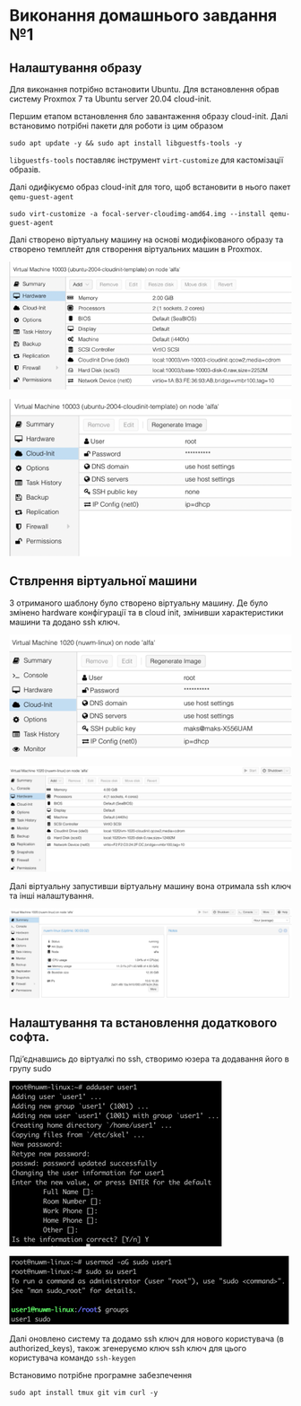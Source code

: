 # Виконання домашнього завдання №1

## Налаштування образу

Для виконання потрібно встановити Ubuntu. Для встановлення обрав систему Proxmox 7 та Ubuntu server 20.04 cloud-init.

Першим етапом встановлення бло завантаження образу cloud-init. Далі встановимо потрібні пакети для роботи із цим образом

~~~
sudo apt update -y && sudo apt install libguestfs-tools -y
~~~

`libguestfs-tools` поставляє інструмент `virt-customize` для кастомізації образів.

Далі одифікуємо образ cloud-init для того, щоб встановити в нього пакет `qemu-guest-agent`

~~~
sudo virt-customize -a focal-server-cloudimg-amd64.img --install qemu-guest-agent
~~~

Далі створено віртуальну машину на основі модифікованого образу та створено темплейт для створення віртуальних машин в
Proxmox.

![hardware-config.png](img/hardware-config.png)

![cloud-init.png](img/cloud-init.png)

## Ствлрення віртуальної машини

З отриманого шаблону було створено віртуальну машину. Де було змінено hardware конфігурації та в cloud init, змінивши
характеристики машини та додано ssh ключ.

![configured-cloud-init.png](img/configured-cloud-init.png)

![configured-hardware.png](img/configured-hardware.png)

Далі віртуальну запустивши віртуальну машину вона отримала ssh ключ та інші налаштування.

![summary.png](img/summary.png)

## Налаштування та встановлення додаткового софта.

Пдіʼєднавшись до віртуалкі по ssh, створимо юзера та додавання його в групу sudo

![user-creation.png](img/user-creation.png)

![add-user1-ti-sudo.png](img/add-user1-ti-sudo.png)

Далі оновлено систему та додамо ssh ключ для нового користувача (в authorized_keys), також згенеруємо ключ ssh ключ для
цього користувача командо `ssh-keygen`

Встановимо потрібне програмне забезпечення

~~~
sudo apt install tmux git vim curl -y
~~~
